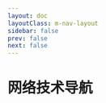 ```yaml
---
layout: doc
layoutClass: m-nav-layout
sidebar: false
prev: false
next: false
---
```



<style src="/.vitepress/theme/style/nav.scss"></style>

<script setup>
import { NAV_DATA } from '/.vitepress/theme/utils/wangluojishu'
</script>

# 网络技术导航
<confetti />

<MNavLinks v-for="{title, items} in NAV_DATA" :title="title" :items="items"/>
